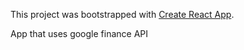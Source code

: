 This project was bootstrapped with [Create React App](https://github.com/facebookincubator/create-react-app).

App that uses google finance API